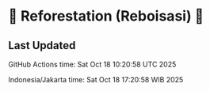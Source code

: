
# 🌳 Reforestation (Reboisasi) 🌲

## Last Updated

GitHub Actions time: Sat Oct 18 10:20:58 UTC 2025

Indonesia/Jakarta time: Sat Oct 18 17:20:58 WIB 2025
